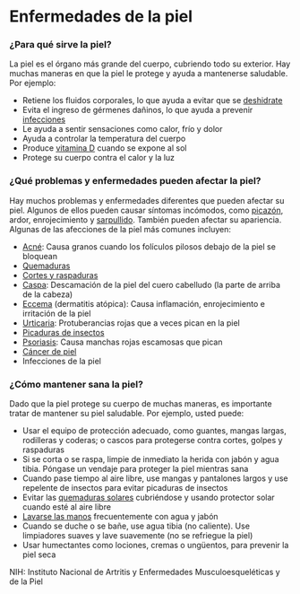 Enfermedades de la piel
=======================


### ¿Para qué sirve la piel?


La piel es el órgano más grande del cuerpo, cubriendo todo su exterior. Hay muchas maneras en que la piel le protege y ayuda a mantenerse saludable. Por ejemplo:


* Retiene los fluidos corporales, lo que ayuda a evitar que se [deshidrate](https://medlineplus.gov/spanish/dehydration.html)
* Evita el ingreso de gérmenes dañinos, lo que ayuda a prevenir [infecciones](https://medlineplus.gov/spanish/skininfections.html)
* Le ayuda a sentir sensaciones como calor, frío y dolor
* Ayuda a controlar la temperatura del cuerpo
* Produce [vitamina D](https://medlineplus.gov/spanish/vitamind.html) cuando se expone al sol
* Protege su cuerpo contra el calor y la luz


### ¿Qué problemas y enfermedades pueden afectar la piel?


Hay muchos problemas y enfermedades diferentes que pueden afectar su piel. Algunos de ellos pueden causar síntomas incómodos, como [picazón](https://medlineplus.gov/spanish/itching.html), ardor, enrojecimiento y [sarpullido](https://medlineplus.gov/spanish/rashes.html). También pueden afectar su apariencia. Algunas de las afecciones de la piel más comunes incluyen:


* [Acné](https://medlineplus.gov/spanish/acne.html): Causa granos cuando los folículos pilosos debajo de la piel se bloquean
* [Quemaduras](https://medlineplus.gov/spanish/burns.html)
* [Cortes y raspaduras](https://medlineplus.gov/spanish/woundsandinjuries.html)
* [Caspa](https://medlineplus.gov/spanish/dandruffcradlecapandotherscalpconditions.html): Descamación de la piel del cuero cabelludo (la parte de arriba de la cabeza)
* [Eccema](https://medlineplus.gov/spanish/eczema.html) (dermatitis atópica): Causa inflamación, enrojecimiento e irritación de la piel
* [Urticaria](https://medlineplus.gov/spanish/hives.html): Protuberancias rojas que a veces pican en la piel
* [Picaduras de insectos](https://medlineplus.gov/spanish/insectbitesandstings.html)
* [Psoriasis](https://medlineplus.gov/spanish/psoriasis.html): Causa manchas rojas escamosas que pican
* [Cáncer de piel](https://medlineplus.gov/spanish/skincancer.html)
* Infecciones de la piel


### ¿Cómo mantener sana la piel?


Dado que la piel protege su cuerpo de muchas maneras, es importante tratar de mantener su piel saludable. Por ejemplo, usted puede:


* Usar el equipo de protección adecuado, como guantes, mangas largas, rodilleras y coderas; o cascos para protegerse contra cortes, golpes y raspaduras
* Si se corta o se raspa, limpie de inmediato la herida con jabón y agua tibia. Póngase un vendaje para proteger la piel mientras sana
* Cuando pase tiempo al aire libre, use mangas y pantalones largos y use repelente de insectos para evitar picaduras de insectos
* Evitar las [quemaduras solares](https://medlineplus.gov/spanish/sunexposure.html) cubriéndose y usando protector solar cuando esté al aire libre
* [Lavarse las manos](https://medlineplus.gov/spanish/germsandhygiene.html) frecuentemente con agua y jabón
* Cuando se duche o se bañe, use agua tibia (no caliente). Use limpiadores suaves y lave suavemente (no se refriegue la piel)
* Usar humectantes como lociones, cremas o ungüentos, para prevenir la piel seca


NIH: Instituto Nacional de Artritis y Enfermedades Musculoesqueléticas y de la Piel

